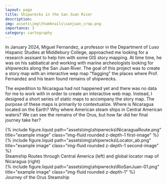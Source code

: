 ```yaml
---
layout: page
title: Shipwrecks in the San Juan River
description: 
img: assets\img\thumbnails\sanjuan_crop.png
importance: 3
category: cartography
---
```


In January 2024, Miguel Fernandez, a professor in the Department of Luso Hispanic Studies at Middlebury College, approached me looking for a research assisant to help him with some GIS story mapping. At time time, he was on his sabbatical and working with marine archeologists looking for shipwrecks along the San Juan River. 
The goal of this project was to create a story map with an interactive wep map "flagging" the places where Prof. Fernandez and his team found remains of shipwrecks. 

The expedition to Nicaragua had not happened yet and there was no data for me to work with in order to create an interactive web map. Instead, I designed a short series of static maps to accompany the story map. The purpose of these maps is primarily to contextualize. Where is Nicaragua located on the Earth? Why where American steam ships in Central American waters? We can see the remains of the Orus, but how far did her final journey take her?


<div class="row justify-content-sm-center">
    <div class="col-sm-8 mt-3 mt-md-0">
        {% include figure.liquid path="assets\img\shipwrecks\NicaraguaRoute.png" title="example image" class="img-fluid rounded z-depth-1 first-image" %}
    </div>
    <div class="col-sm-4 mt-3 mt-md-0 d-flex align-items-end align-bottom">
        {% include figure.liquid path="assets\img\shipwrecks\Locator_ab.png" title="example image" class="img-fluid rounded z-depth-1 second-image" %}
    </div>
</div>
<div class="caption">
    Steamship Routes through Central America (left) and global locator map of Nicaragua (right)
</div>

<div class="row justify-content-sm-center">
  <div class="col-12 mt-3 mt-md-0">
    {% include figure.liquid path="assets\img\shipwrecks\RioSanJuan-01.png" title="example image" class="img-fluid rounded z-depth-1" %}
  </div>
</div>
<div class="caption">
    Journey of the Orus Steamship 
</div>
